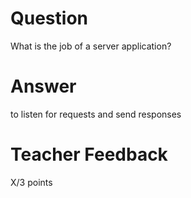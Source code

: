 # Question

What is the job of a server application?

# Answer

to listen for requests and send responses

# Teacher Feedback

X/3 points
